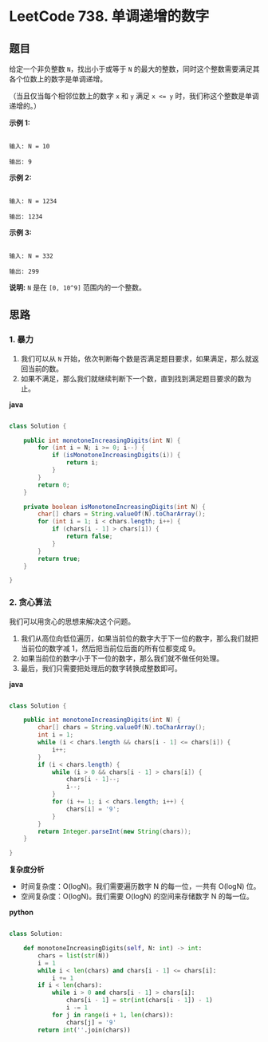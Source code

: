 # LeetCode 738. 单调递增的数字

## 题目

给定一个非负整数 `N`，找出小于或等于 `N` 的最大的整数，同时这个整数需要满足其各个位数上的数字是单调递增。

（当且仅当每个相邻位数上的数字 `x` 和 `y` 满足 `x <= y` 时，我们称这个整数是单调递增的。）

**示例 1:**

```

输入: N = 10

输出: 9

```

**示例 2:**

```

输入: N = 1234

输出: 1234

```

**示例 3:**

```

输入: N = 332

输出: 299

```

**说明:** `N` 是在 `[0, 10^9]` 范围内的一个整数。

## 思路

### 1. 暴力

1. 我们可以从 `N` 开始，依次判断每个数是否满足题目要求，如果满足，那么就返回当前的数。
2. 如果不满足，那么我们就继续判断下一个数，直到找到满足题目要求的数为止。

**java**

```java

class Solution {

    public int monotoneIncreasingDigits(int N) {
        for (int i = N; i >= 0; i--) {
            if (isMonotoneIncreasingDigits(i)) {
                return i;
            }
        }
        return 0;
    }

    private boolean isMonotoneIncreasingDigits(int N) {
        char[] chars = String.valueOf(N).toCharArray();
        for (int i = 1; i < chars.length; i++) {
            if (chars[i - 1] > chars[i]) {
                return false;
            }
        }
        return true;
    }

}
```

### 2. 贪心算法

我们可以用贪心的思想来解决这个问题。

1. 我们从高位向低位遍历，如果当前位的数字大于下一位的数字，那么我们就把当前位的数字减 1，然后把当前位后面的所有位都变成 9。
2. 如果当前位的数字小于下一位的数字，那么我们就不做任何处理。
3. 最后，我们只需要把处理后的数字转换成整数即可。

**java**

```java

class Solution {

    public int monotoneIncreasingDigits(int N) {
        char[] chars = String.valueOf(N).toCharArray();
        int i = 1;
        while (i < chars.length && chars[i - 1] <= chars[i]) {
            i++;
        }
        if (i < chars.length) {
            while (i > 0 && chars[i - 1] > chars[i]) {
                chars[i - 1]--;
                i--;
            }
            for (i += 1; i < chars.length; i++) {
                chars[i] = '9';
            }
        }
        return Integer.parseInt(new String(chars));
    }

}
```

**复杂度分析**

- 时间复杂度：O(logN)。我们需要遍历数字 N 的每一位，一共有 O(logN) 位。
- 空间复杂度：O(logN)。我们需要 O(logN) 的空间来存储数字 N 的每一位。

**python**

```python

class Solution:

    def monotoneIncreasingDigits(self, N: int) -> int:
        chars = list(str(N))
        i = 1
        while i < len(chars) and chars[i - 1] <= chars[i]:
            i += 1
        if i < len(chars):
            while i > 0 and chars[i - 1] > chars[i]:
                chars[i - 1] = str(int(chars[i - 1]) - 1)
                i -= 1
            for j in range(i + 1, len(chars)):
                chars[j] = '9'
        return int(''.join(chars))
```
